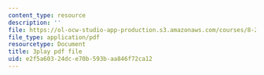 ```yaml
---
content_type: resource
description: ''
file: https://ol-ocw-studio-app-production.s3.amazonaws.com/courses/8-20-introduction-to-special-relativity-january-iap-2021/e2f5a60324dce70b593baa846f72ca12_rlC8mLGvong.pdf
file_type: application/pdf
resourcetype: Document
title: 3play pdf file
uid: e2f5a603-24dc-e70b-593b-aa846f72ca12
---
```

